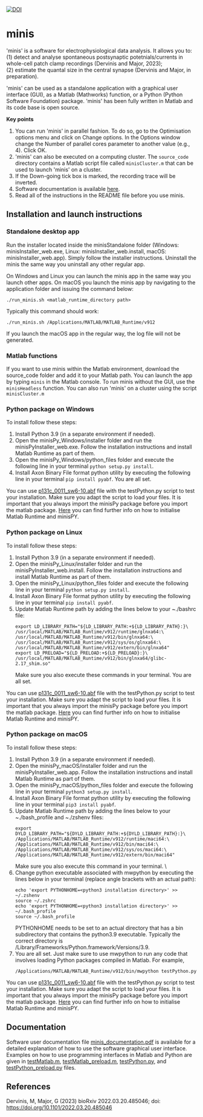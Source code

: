 [![DOI](https://zenodo.org/badge/DOI/10.5281/zenodo.8336025.svg)](https://doi.org/10.5281/zenodo.8336025)

# minis
'minis' is a software for electrophysiological data analysis.
It allows you to:\
(1) detect and analyse spontaneous postsynaptic potetnials/currents in whole-cell patch clamp recordings (Dervinis and Major, 2023);\
(2) estimate the quantal size in the central synapse (Dervinis and Major, in preparation).

'minis' can be used as a standalone application with a graphical user interface (GUI), as a Matlab (Mathworks) function, or a Python (Python Software Foundation) package. 'minis' has been fully written in Matlab and its code base is open source.

**Key points**
1. You can run 'minis' in parallel fashion. To do so, go to the Optimisation options menu and click on Change options. In the Options window change the Number of parallel cores parameter to another value (e.g., 4). Click OK.
2. 'minis' can also be executed on a computing cluster. The ```source_code``` directory contains a Matlab script file called ```minisCluster.m``` that can be used to launch 'minis' on a cluster.
3. If the Down-going tick box is marked, the recording trace will be inverted.
4. Software documentation is available [here](https://github.com/dervinism/minis/blob/main/minis_documentation.pdf).
5. Read all of the instructions in the README file before you use minis.

## Installation and launch instructions
### Standalone desktop app
Run the installer located inside the minisStandalone folder (Windows: minisInstaller_web.exe, Linux: minisInstaller_web.install, macOS: minisInstaller_web.app). Simply follow the installer instructions. Uninstall the minis the same way you uninstall any other regular app.

On Windows and Linux you can launch the minis app in the same way you launch other apps. On macOS you launch the minis app by navigating to the application folder and issuing the command below:
```
./run_minis.sh <matlab_runtime_directory path>
```
Typically this command should work:
```
./run_minis.sh /Applications/MATLAB/MATLAB_Runtime/v912
```
If you launch the macOS app in the regular way, the log file will not be generated.

### Matlab functions
If you want to use minis within the Matlab environment, download the source_code folder and add it to your Matlab path. You can launch the app by typing ```minis``` in the Matlab console. To run minis without the GUI, use the ```minisHeadless``` function. You can also run 'minis' on a cluster using the script ```minisCluster.m```

### Python package on Windows
To install follow these steps:
1. Install Python 3.9 (in a separate environment if needed).
2. Open the minisPy_Windows/installer folder and run the minisPyInstaller_web.exe. Follow the installation instructions and install Matlab Runtime as part of them.
3. Open the minisPy_Windows/python_files folder and execute the following line in your terminal ```python setup.py install```.
4. Install Axon Binary File format python utility by executing the following line in your terminal ```pip install pyabf```. You are all set.

You can use [p131c_0011_sw6-10.abf](https://github.com/dervinism/minis/blob/main/p131c_0011_sw6-10.abf) file with the testPython.py script to test your installation. Make sure you adapt the script to load your files. It is important that you always import the minisPy package before you import the matlab package. [Here](https://uk.mathworks.com/help/compiler_sdk/python/initialize-the-matlab-runtime.html) you can find further info on how to initialise Matlab Runtime and minisPY.

### Python package on Linux
To install follow these steps:
1. Install Python 3.9 (in a separate environment if needed).
2. Open the minisPy_Linux/installer folder and run the minisPyInstaller_web.install. Follow the installation instructions and install Matlab Runtime as part of them.
3. Open the minisPy_Linux/python_files folder and execute the following line in your terminal ```python setup.py install```.
4. Install Axon Binary File format python utility by executing the following line in your terminal ```pip install pyabf```.
5. Update Matlab Runtime path by adding the lines below to your ~./bashrc file:
    ```
    export LD_LIBRARY_PATH="${LD_LIBRARY_PATH:+${LD_LIBRARY_PATH}:}\
    /usr/local/MATLAB/MATLAB_Runtime/v912/runtime/glnxa64:\
    /usr/local/MATLAB/MATLAB_Runtime/v912/bin/glnxa64:\
    /usr/local/MATLAB/MATLAB_Runtime/v912/sys/os/glnxa64:\
    /usr/local/MATLAB/MATLAB_Runtime/v912/extern/bin/glnxa64"
    export LD_PRELOAD="${LD_PRELOAD:+${LD_PRELOAD}:}\
    /usr/local/MATLAB/MATLAB_Runtime/v912/bin/glnxa64/glibc-2.17_shim.so"
    ```
    Make sure you also execute these commands in your terminal. You are all set.

You can use [p131c_0011_sw6-10.abf](https://github.com/dervinism/minis/blob/main/p131c_0011_sw6-10.abf) file with the testPython.py script to test your installation. Make sure you adapt the script to load your files. It is important that you always import the minisPy package before you import the matlab package. [Here](https://uk.mathworks.com/help/compiler_sdk/python/initialize-the-matlab-runtime.html) you can find further info on how to initialise Matlab Runtime and minisPY.

### Python package on macOS
To install follow these steps:
1. Install Python 3.9 (in a separate environment if needed).
2. Open the minisPy_macOS/installer folder and run the minisPyInstaller_web.app. Follow the installation instructions and install Matlab Runtime as part of them.
3. Open the minisPy_macOS/python_files folder and execute the following line in your terminal ```python3 setup.py install```.
4. Install Axon Binary File format python utility by executing the following line in your terminal ```pip3 install pyabf```.
5. Update Matlab Runtime path by adding the lines below to your ~./bash_profile and ~./zshenv files:
    ```
    export DYLD_LIBRARY_PATH="${DYLD_LIBRARY_PATH:+${DYLD_LIBRARY_PATH}:}\
    /Applications/MATLAB/MATLAB_Runtime/v912/runtime/maci64:\
    /Applications/MATLAB/MATLAB_Runtime/v912/bin/maci64:\
    /Applications/MATLAB/MATLAB_Runtime/v912/sys/os/maci64:\
    /Applications/MATLAB/MATLAB_Runtime/v912/extern/bin/maci64"
    ```
    Make sure you also execute this command in your terminal. \
6. Change python executable associated with mwpython by executing the lines below in your terminal (replace angle brackets with an actual path):
    ```
    echo 'export PYTHONHOME=<python3 installation directory>' >> ~/.zshenv
    source ~/.zshrc
    echo 'export PYTHONHOME=<python3 installation directory>' >> ~/.bash_profile
    source ~/.bash_profile
    ```
    PYTHONHOME needs to be set to an actual directory that has a bin subdirectory that contains the python3.9 executable. Typically the correct directory is /Library/Frameworks/Python.framework/Versions/3.9.
7. You are all set. Just make sure to use mwpython to run any code that involves loading Python packages compiled in Matlab. For example,
    ```
    /Applications/MATLAB/MATLAB_Runtime/v912/bin/mwpython testPython.py
    ```
You can use [p131c_0011_sw6-10.abf](https://github.com/dervinism/minis/blob/main/p131c_0011_sw6-10.abf) file with the testPython.py script to test your installation. Make sure you adapt the script to load your files. It is important that you always import the minisPy package before you import the matlab package. [Here](https://uk.mathworks.com/help/compiler_sdk/python/initialize-the-matlab-runtime.html) you can find further info on how to initialise Matlab Runtime and minisPY.

## Documentation
Software user documentation file [minis_documentation.pdf](https://github.com/dervinism/minis/blob/main/minis_documentation.pdf) is available for a detailed explanation of how to use the software graphical user interface. Examples on how to use programming interfaces in Matlab and Python are given in [testMatlab.m](https://github.com/dervinism/minis/blob/main/testMatlab.m), [testMatlab_preload.m](https://github.com/dervinism/minis/blob/main/testMatlab_preload.m), [testPython.py](https://github.com/dervinism/minis/blob/main/testPython.py), and [testPython_preload.py](https://github.com/dervinism/minis/blob/main/testPython_preload.py) files.

## References
Dervinis, M, Major, G (2023) bioRxiv 2022.03.20.485046; doi: https://doi.org/10.1101/2022.03.20.485046
